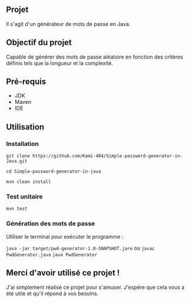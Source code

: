 ## Projet

Il s'agit d'un générateur de mots de passe en Java. 

## Objectif du projet 

Capable de générer des mots de passe aléatoire en fonction des critères définis tels que la longueur et la complexité. 

## Pré-requis 

- JDK
- Maven
- IDE

## Utilisation

### Installation
``` git clone https://github.com/Kami-404/Simple-password-generator-in-Java.git ```

``` cd Simple-password-generator-in-java ```

``` mvn clean install ```

### Test unitaire

``` mvn test ```

### Génération des mots de passe

Utiliser le terminal pour exécuter le programme : 

``` java -jar target/pwd-generator-1.0-SNAPSHOT.jare ```
ou
``` javac PwdGenerator.java ```
``` java PwdGenerator ```

## Merci d'avoir utilisé ce projet !

J'ai simplement réalisé ce projet pour s'amuser. J'espère que cela vous a été utile et qu'il répond à vos besoins.
